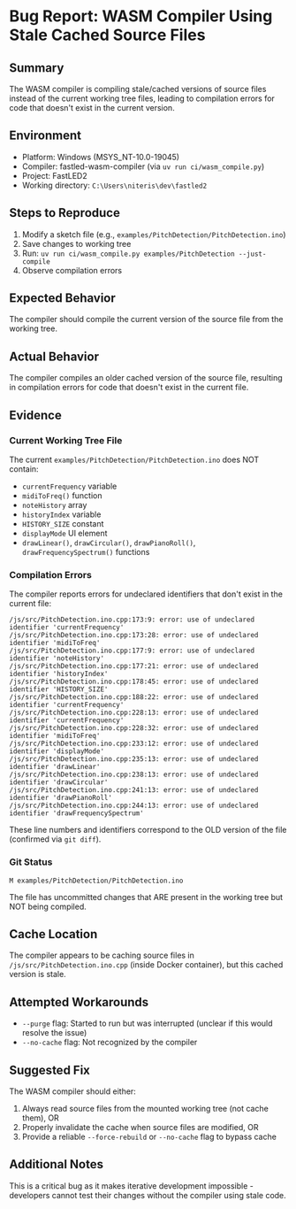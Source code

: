 # Bug Report: WASM Compiler Using Stale Cached Source Files

## Summary
The WASM compiler is compiling stale/cached versions of source files instead of the current working tree files, leading to compilation errors for code that doesn't exist in the current version.

## Environment
- Platform: Windows (MSYS_NT-10.0-19045)
- Compiler: fastled-wasm-compiler (via `uv run ci/wasm_compile.py`)
- Project: FastLED2
- Working directory: `C:\Users\niteris\dev\fastled2`

## Steps to Reproduce
1. Modify a sketch file (e.g., `examples/PitchDetection/PitchDetection.ino`)
2. Save changes to working tree
3. Run: `uv run ci/wasm_compile.py examples/PitchDetection --just-compile`
4. Observe compilation errors

## Expected Behavior
The compiler should compile the current version of the source file from the working tree.

## Actual Behavior
The compiler compiles an older cached version of the source file, resulting in compilation errors for code that doesn't exist in the current file.

## Evidence

### Current Working Tree File
The current `examples/PitchDetection/PitchDetection.ino` does NOT contain:
- `currentFrequency` variable
- `midiToFreq()` function
- `noteHistory` array
- `historyIndex` variable
- `HISTORY_SIZE` constant
- `displayMode` UI element
- `drawLinear()`, `drawCircular()`, `drawPianoRoll()`, `drawFrequencySpectrum()` functions

### Compilation Errors
The compiler reports errors for undeclared identifiers that don't exist in the current file:

```
/js/src/PitchDetection.ino.cpp:173:9: error: use of undeclared identifier 'currentFrequency'
/js/src/PitchDetection.ino.cpp:173:28: error: use of undeclared identifier 'midiToFreq'
/js/src/PitchDetection.ino.cpp:177:9: error: use of undeclared identifier 'noteHistory'
/js/src/PitchDetection.ino.cpp:177:21: error: use of undeclared identifier 'historyIndex'
/js/src/PitchDetection.ino.cpp:178:45: error: use of undeclared identifier 'HISTORY_SIZE'
/js/src/PitchDetection.ino.cpp:188:22: error: use of undeclared identifier 'currentFrequency'
/js/src/PitchDetection.ino.cpp:228:13: error: use of undeclared identifier 'currentFrequency'
/js/src/PitchDetection.ino.cpp:228:32: error: use of undeclared identifier 'midiToFreq'
/js/src/PitchDetection.ino.cpp:233:12: error: use of undeclared identifier 'displayMode'
/js/src/PitchDetection.ino.cpp:235:13: error: use of undeclared identifier 'drawLinear'
/js/src/PitchDetection.ino.cpp:238:13: error: use of undeclared identifier 'drawCircular'
/js/src/PitchDetection.ino.cpp:241:13: error: use of undeclared identifier 'drawPianoRoll'
/js/src/PitchDetection.ino.cpp:244:13: error: use of undeclared identifier 'drawFrequencySpectrum'
```

These line numbers and identifiers correspond to the OLD version of the file (confirmed via `git diff`).

### Git Status
```
M examples/PitchDetection/PitchDetection.ino
```

The file has uncommitted changes that ARE present in the working tree but NOT being compiled.

## Cache Location
The compiler appears to be caching source files in `/js/src/PitchDetection.ino.cpp` (inside Docker container), but this cached version is stale.

## Attempted Workarounds
- `--purge` flag: Started to run but was interrupted (unclear if this would resolve the issue)
- `--no-cache` flag: Not recognized by the compiler

## Suggested Fix
The WASM compiler should either:
1. Always read source files from the mounted working tree (not cache them), OR
2. Properly invalidate the cache when source files are modified, OR
3. Provide a reliable `--force-rebuild` or `--no-cache` flag to bypass cache

## Additional Notes
This is a critical bug as it makes iterative development impossible - developers cannot test their changes without the compiler using stale code.
